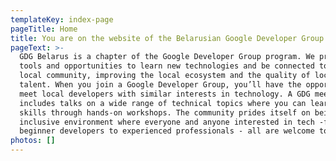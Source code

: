 ```yaml
---
templateKey: index-page
pageTitle: Home
title: You are on the website of the Belarusian Google Developer Group
pageText: >-
  GDG Belarus is a chapter of the Google Developer Group program. We provide
  tools and opportunities to learn new technologies and be connected to the
  local community, improving the local ecosystem and the quality of local
  talent. When you join a Google Developer Group, you’ll have the opportunity to
  meet local developers with similar interests in technology. A GDG meetup event
  includes talks on a wide range of technical topics where you can learn new
  skills through hands-on workshops. The community prides itself on being an
  inclusive environment where everyone and anyone interested in tech -from
  beginner developers to experienced professionals - all are welcome to join.
photos: []
---
```

